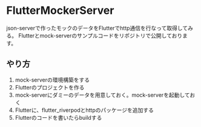 # FlutterMockerServer
json-serverで作ったモックのデータをFlutterでhttp通信を行なって取得してみる。
Flutterとmock-serverのサンプルコードをリポジトリで公開しております。

## やり方
1. mock-serverの環境構築をする
2. Flutterのプロジェクトを作る
3. mock-serverにダミーのデータを用意しておく。mock-serverを起動しておく
4. Flutterに、flutter_riverpodとhttpのパッケージを追加する
5. Flutterのコードを書いたらbuildする
